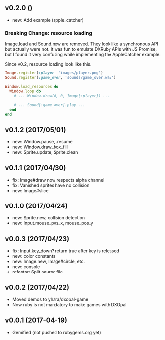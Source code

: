 ## v0.2.0 ()

- new: Add example (apple_catcher)

### Breaking Change: resource loading

Image.load and Sound.new are removed. They look like a synchronous API
but actually were not. It was fun to emulate DXRuby APIs with JS Promise,
but I found it 
very confusing while implementing the AppleCatcher example.

Since v0.2, resource loading look like this.

```rb
Image.register(:player, 'images/player.png')
Sound.register(:game_over, 'sounds/game_over.wav')

Window.load_resources do
  Window.loop do
    # ... Window.draw(0, 0, Image[:player]) ...
    
    # ... Sound[:game_over].play ...
  end
end
```

## v0.1.2 (2017/05/01)

- new: Window.pause, .resume
- new: Window.draw_box_fill
- new: Sprite.update, Sprite.clean

## v0.1.1 (2017/04/30)

- fix: Image#draw now respects alpha channel
- fix: Vanished sprites have no collision
- new: Image#slice

## v0.1.0 (2017/04/24)

- new: Sprite.new, collision detection
- new: Input.mouse_pos_x, mouse_pos_y

## v0.0.3 (2017/04/23)

- fix: Input.key_down? return true after key is released
- new: color constants
- new: Image.new, Image#circle, etc.
- new: console
- refactor: Split source file

## v0.0.2 (2017/04/22)

- Moved demos to yhara/dxopal-game
- Now ruby is not mandatory to make games with DXOpal

## v0.0.1 (2017-04-19)

- Gemified (not pushed to rubygems.org yet)
